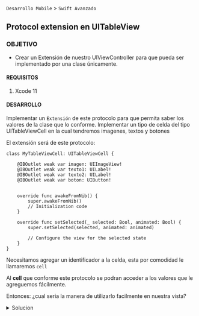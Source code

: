  
`Desarrollo Mobile` > `Swift Avanzado`

	
## Protocol extension en UITableView

### OBJETIVO 

- Crear un Extensión de nuestro UIViewController para que pueda ser implementado por una clase únicamente.

#### REQUISITOS 

1. Xcode 11

#### DESARROLLO

Implementar un `Extensión` de este protocolo para que permita saber los valores de la clase que lo conforme.
Implementar un tipo de celda del tipo UITableViewCell en la cual tendremos imagenes, textos y botones

El extensión será de este protocolo:

```
class MyTableViewCell: UITableViewCell {

    @IBOutlet weak var imagen: UIImageView!
    @IBOutlet weak var texto1: UILabel!
    @IBOutlet weak var texto2: UILabel!
    @IBOutlet weak var boton: UIButton!
    
    
    override func awakeFromNib() {
        super.awakeFromNib()
        // Initialization code
    }

    override func setSelected(_ selected: Bool, animated: Bool) {
        super.setSelected(selected, animated: animated)

        // Configure the view for the selected state
    }
}
```

Necesitamos agregar un identificador a la celda, esta por comodidad le llamaremos `cell`


Al **cell** que conforme este protocolo se podran acceder a los valores que le agreguemos fácilmente. 

Entonces:
¿cual seria la manera de utilizarlo facilmente en nuestra vista?

<details>
	<summary>Solucion</summary>
	<p> Creamos un proyecto nuevo en Xcode, y agregamos un TableView en nuestro ViewController.</p>
	<p> Creamos una extencion donde tengamos las funciones del `TableView`.</p>
	<p> Agregamos el delegate y el datasource a la extención.</p>

```
extension MyViewController: UITableViewDelegate, UITableViewDataSource {
    func tableView(_ tableView: UITableView, numberOfRowsInSection section: Int) -> Int {
        return 0
    }
    
    func tableView(_ tableView: UITableView, cellForRowAt indexPath: IndexPath) -> UITableViewCell {        
        return UITableViewCell()
    }
    
    
}
```
 
<p> Agregamos unos datos para probar su funcionamiento.</p>
	

```
<p> El código final: </p>

```
class MusicListViewController: UIViewController {

    //@IBOutlet weak var showButton: UIButton!

    var data:[String] = [
        "Elemento 1", "Elemento 2", "Elemento 3"
    ]
    
    override func viewDidLoad() {
        super.viewDidLoad()

        // Do any additional setup after loading the view.
        tableView.delegate = self
        tableView.dataSource = self
    }
}


extension MusicListViewController: UITableViewDelegate, UITableViewDataSource {    
    func tableView(_ tableView: UITableView, numberOfRowsInSection section: Int) -> Int {
        return data.count
    }
    
    func tableView(_ tableView: UITableView, cellForRowAt indexPath: IndexPath) -> UITableViewCell {
        let cell = tableView.dequeueReusableCell(withIdentifier: "cell", for: indexPath)
        cell.textLabel.text = data[indexPath.row]

        return cell
    }
}

```
  
</details> 
